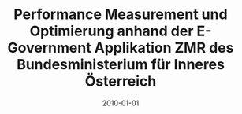 ---
abstract: ''
authors:
- Martin Glettler
date: '2010-01-01'
featured: false
links:
- name: Publik
  url: https://publik.tuwien.ac.at/showentry.php?ID=194565&lang=2
publication_types:
- '7'
publishDate: '2010-01-01'
title: Performance Measurement und Optimierung anhand der E-Government Applikation
  ZMR des Bundesministerium für Inneres Österreich
url_pdf: ''
---